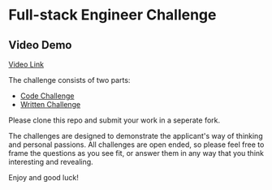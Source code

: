 # Full-stack Engineer Challenge

## Video Demo

[Video Link](https://youtu.be/V-neeSnB6rk)

The challenge consists of two parts:
* [Code Challenge](./CodeChallenge.md)
* [Written Challenge](./WrittenChallenge.md)

Please clone this repo and submit your work in a seperate fork.

The challenges are designed to demonstrate the applicant's way of thinking and personal passions. All challenges are open ended, so please feel free to frame the questions as you see fit, or answer them in any way that you think interesting and revealing.

Enjoy and good luck!
